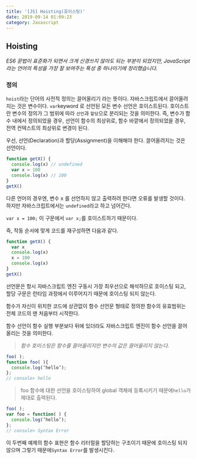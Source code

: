 ```yaml
---
title: '[JS] Hoisting(호이스팅)'
date: 2019-09-14 01:09:23
category: Javascript
---
```


## Hoisting

_ES6 문법이 표준화가 되면서 크게 신경쓰지 않아도 되는 부분이 되었지만, JavaScript 라는 언어의 특성을 가장 잘 보여주는 특성 중 하나이기에 정리했습니다._

### 정의

`hoist`라는 단어의 사전적 정의는 끌어올리기 라는 뜻이다. 자바스크립트에서 끌어올려지는 것은 변수이다. `var`keyword 로 선언된 모든 변수 선언은 호이스트된다. 호이스트란 변수의 정의가 그 범위에 따라 `선언`과 `할당`으로 분리되는 것을 의미한다. 즉, 변수가 함수 내에서 정의되었을 경우, 선언이 함수의 최상위로, 함수 바깥에서 정의되었을 경우, 전역 컨텍스트의 최상위로 변경이 된다.

우선, 선언(Declaration)과 할당(Assignment)을 이해해야 한다. 끌어올려지는 것은 선언이다.

```js
function getX() {
  console.log(x) // undefined
  var x = 100
  console.log(x) // 100
}
getX()
```

다른 언어의 경우엔, 변수 x 를 선언하지 않고 출력하려 한다면 오류를 발생할 것이다. 하지만 자바스크립트에서는 `undefined`라고 하고 넘어간다.

`var x = 100;` 이 구문에서 `var x;`를 호이스트하기 때문이다.

즉, 작동 순서에 맞게 코드를 재구성하면 다음과 같다.

```js
function getX() {
  var x
  console.log(x)
  x = 100
  console.log(x)
}
getX()
```

선언문은 항시 자바스크립트 엔진 구동시 가장 최우선으로 해석하므로 호이스팅 되고, 할당 구문은 런타임 과정에서 이루어지기 때문에 호이스팅 되지 않는다.

함수가 자신이 위치한 코드에 상관없이 함수 선언문 형태로 정의한 함수의 유효범위는 전체 코드의 맨 처음부터 시작한다.

함수 선언이 함수 실행 부분보다 뒤에 있더라도 자바스크립트 엔진이 함수 선언을 끌어올리는 것을 의미한다.

> _함수 호이스팅은 함수를 끌어올리지만 변수의 값은 끌어올리지 않는다._

```js
foo( );
function foo( ){
  console.log(‘hello’);
};
// console> hello
```

> foo 함수에 대한 선언을 호이스팅하여 global 객체에 등록시키기 때문에`hello`가 제대로 출력된다.

```js
foo( );
var foo = function( ) {
  console.log(‘hello’);
};
// console> Syntax Error
```

이 두번째 예제의 함수 표현은 함수 리터럴을 할당하는 구조이기 때문에 호이스팅 되지 않으며 그렇기 때문에`Syntax Error`를 발생시킨다.
